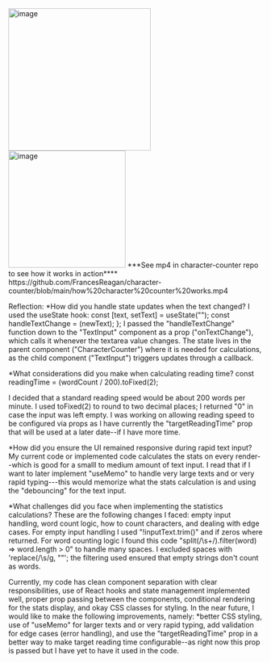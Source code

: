 <img width="282" alt="image" src="https://github.com/user-attachments/assets/eee6a452-968c-4cc5-ac73-a3ce20d55477" />
<img width="232" alt="image" src="https://github.com/user-attachments/assets/4c6120cd-f370-4324-8084-9db1d4a1360c" />
***See mp4 in character-counter repo to see how it works in action****
https://github.com/FrancesReagan/character-counter/blob/main/how%20character%20counter%20works.mp4




Reflection:
*How did you handle state updates when the text changed?
I used the useState hook:
const [text, setText] = useState("");
const handleTextChange = (newText);
};
I passed the "handleTextChange" function down to the "TextInput" component as a prop ("onTextChange"), which calls it 
whenever the textarea value changes. The state lives in the parent component ("CharacterCounter") where it is needed for 
calculations, as the child component ("TextInput") triggers updates through a callback.

*What considerations did you make when calculating reading time?
const readingTime = (wordCount / 200).toFixed(2);

I decided that a standard reading speed would be about 200 words per minute. I used toFixed(2) to round to two decimal places; I returned "0" in case
the input was left empty. I was working on allowing reading speed to be configured via props as I have currently the "targetReadingTime" prop that will be 
used at a later date--if I have more time.

*How did you ensure the UI remained responsive during rapid text input?
My current code or implemented code calculates the stats on every render--which is good for a smalll to medium amount of text input. 
I read that if I want to later implement "useMemo" to handle very large texts and or very rapid typing---this would memorize what the stats calculation is
and using the "debouncing" for the text input.

*What challenges did you face when implementing the statistics calculations?
These are the following changes I faced: empty input handling, word count logic, how to count characters, and dealing with edge cases.
For empty input handling I used "!inputText.trim()" and if zeros where returned. For word counting logic I found this code "split(/\s+/).filter(word) => word.length > 0"
to handle many spaces.  I excluded spaces with 'replace(/\s/g, ""'; the filtering used ensured that empty strings don't count as words.

Currently, my code has clean component separation with clear responsibilities, use of React hooks and state management implemented well, proper prop passing between the 
components, conditional rendering for the stats display, and okay CSS classes for styling. In the near future, I would like to make the following improvements, namely: 
*better CSS styling, use of "useMemo" for larger texts and or very rapid typing, add validation for edge cases (error handling), and use  the "targetReadingTime" prop
in a better way to make target reading time configurable--as right now this prop is passed but I have yet to have it used in the code.
